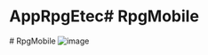 # AppRpgEtec#   R p g M o b i l e 
 
 #   R p g M o b i l e 
 
 ![image](https://github.com/user-attachments/assets/eab21758-c3ba-4fec-8c33-2618bdb46ca7)
